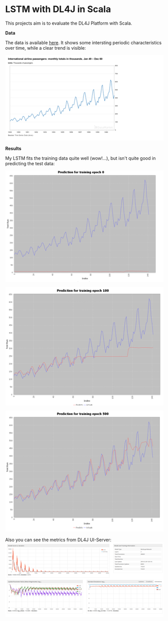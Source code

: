 # LSTM with DL4J in Scala


This projects aim is to evaluate the DL4J Platform with Scala.

**Data**

The data is available [here](https://datamarket.com/data/set/22u3/international-airline-passengers-monthly-totals-in-thousands-jan-49-dec-60#!ds=22u3&display=line).
It shows some intersting periodic characteristics over time, while a clear trend is visible:

![Screenshot](international-airline-passengers.png "Training Data")

**Results**

My LSTM fits the training data quite well (wow!...), but isn't quite good in predicting the test data:

![Screenshot](epoch0.png "Initial Prediction")

![Screenshot](epoch100.png "Initial Prediction")

![Screenshot](epoch500.png "Initial Prediction")

Also you can see the metrics from DL4J UI-Server:
![Screenshot](ui_server.png "Initial Prediction")
